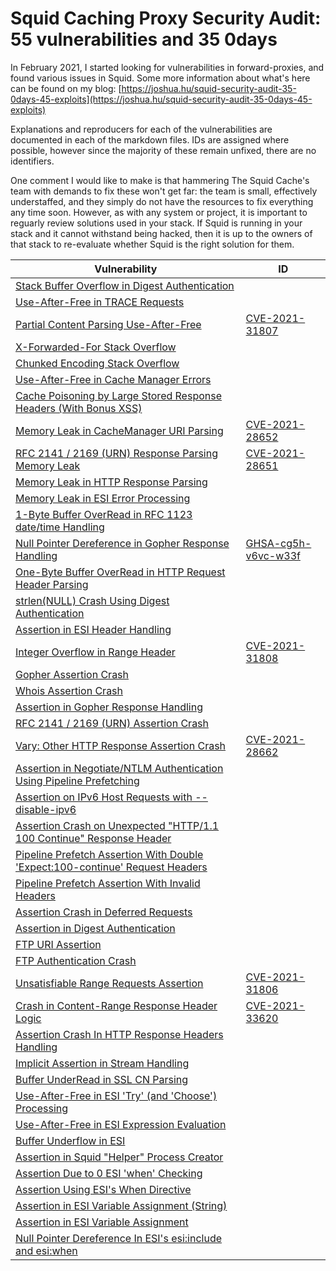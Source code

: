 # Squid Caching Proxy Security Audit: 55 vulnerabilities and 35 0days

In February 2021, I started looking for vulnerabilities in forward-proxies, and found various issues in Squid. Some more information about what's here can be found on my blog: [https://joshua.hu/squid-security-audit-35-0days-45-exploits](https://joshua.hu/squid-security-audit-35-0days-45-exploits)

Explanations and reproducers for each of the vulnerabilities are documented in each of the markdown files. IDs are assigned where possible, however since the majority of these remain unfixed, there are no identifiers.

One comment I would like to make is that hammering The Squid Cache's team with demands to fix these won't get far: the team is small, effectively understaffed, and they simply do not have the resources to fix everything any time soon. However, as with any system or project, it is important to reguarly review solutions used in your stack. If Squid is running in your stack and it cannot withstand being hacked, then it is up to the owners of that stack to re-evaluate whether Squid is the right solution for them.

|  Vulnerability| ID |
|--|--|
| [Stack Buffer Overflow in Digest Authentication](digest-overflow.md)| |
| [Use-After-Free in TRACE Requests](trace-uaf.md)| |
| [Partial Content Parsing Use-After-Free](range-uaf.md)|[CVE-2021-31807](https://cve.mitre.org/cgi-bin/cvename.cgi?name=CVE-2021-31807) |
| [X-Forwarded-For Stack Overflow](xff-stackoverflow.md)| |
| [Chunked Encoding Stack Overflow](chunked-stackoverflow.md)| |
| [Use-After-Free in Cache Manager Errors](cache-uaf.md)| |
| [Cache Poisoning by Large Stored Response Headers (With Bonus XSS)](cache-headers.md)| |
| [Memory Leak in CacheManager URI Parsing](cachemanager-memleak.md)|[CVE-2021-28652](https://cve.mitre.org/cgi-bin/cvename.cgi?name=CVE-2021-28652) |
| [RFC 2141 / 2169 (URN) Response Parsing Memory Leak](urn-memleak.md)| [CVE-2021-28651](https://cve.mitre.org/cgi-bin/cvename.cgi?name=CVE-2021-28651)|
| [Memory Leak in HTTP Response Parsing](response-memleaks.md)| |
| [Memory Leak in ESI Error Processing](esi-memleak.md)| |
| [1-Byte Buffer OverRead in RFC 1123 date/time Handling](datetime-overflow.md)| |
| [Null Pointer Dereference in Gopher Response Handling](gopher-nullpointer.md)| [GHSA-cg5h-v6vc-w33f](https://github.com/squid-cache/squid/security/advisories/GHSA-cg5h-v6vc-w33f) |
| [One-Byte Buffer OverRead  in HTTP Request Header Parsing](garbage-overflow.md)| |
| [strlen(NULL) Crash Using Digest Authentication](digest-strlen-null.md)| |
| [Assertion in ESI Header Handling](esi-assert-header.md)| |
| [Integer Overflow in Range Header](range-assert-int.md)|[CVE-2021-31808](https://cve.mitre.org/cgi-bin/cvename.cgi?name=CVE-2021-31808) |
| [Gopher Assertion Crash](gopher-assert-entry.md)| |
| [Whois Assertion Crash](whois-assert-entry.md)| |
| [Assertion in Gopher Response Handling](gopher-assert.md)| |
| [RFC 2141 / 2169 (URN) Assertion Crash](urn-assert.md)| |
| [Vary: Other HTTP Response Assertion Crash](vary-other-assert.md)|[CVE-2021-28662](https://cve.mitre.org/cgi-bin/cvename.cgi?name=CVE-2021-28662) |
| [Assertion in Negotiate/NTLM Authentication Using Pipeline Prefetching](ntlm-negotiate-assert.md)| |
| [Assertion on IPv6 Host Requests with --disable-ipv6](ipv6-assert.md)| |
| [Assertion Crash on Unexpected "HTTP/1.1 100 Continue" Response Header](100-continue-entry-assert.md)| |
| [Pipeline Prefetch Assertion With Double 'Expect:100-continue' Request Headers](expect-100-assert.md)| |
| [Pipeline Prefetch Assertion With Invalid Headers](expect-100-invalid-headers-assert.md)| |
| [Assertion Crash in Deferred Requests](defer-assert.md)| |
| [Assertion in Digest Authentication](digest-assert.md)| |
| [FTP URI Assertion](ftp-assert.md)| |
| [FTP Authentication Crash](ftp-fatal.md)| |
| [Unsatisfiable Range Requests Assertion](range-assert.md)|[CVE-2021-31806](https://cve.mitre.org/cgi-bin/cvename.cgi?name=CVE-2021-31806) |
| [Crash in Content-Range Response Header Logic](range-fatal.md)|[CVE-2021-33620](https://cve.mitre.org/cgi-bin/cvename.cgi?name=CVE-2021-33620) |
| [Assertion Crash In HTTP Response Headers Handling](response-assertion.md)| |
| [Implicit Assertion in Stream Handling](stream-assert.md)| |
| [Buffer UnderRead in SSL CN Parsing](ssl-bufferunderread.md)| |
| [Use-After-Free in ESI 'Try' (and 'Choose') Processing ](esi-uaf-crash.md)| |
| [Use-After-Free in ESI Expression Evaluation ](esi-uaf.md)| |
| [Buffer Underflow in ESI ](esi-underflow.md)| |
| [Assertion in Squid "Helper" Process Creator](ipc-assert.md)| |
| [Assertion Due to 0 ESI 'when' Checking ](esi-when-assert-0.md)| |
| [Assertion Using ESI's When Directive ](esi-when-assert-1.md)| |
| [Assertion in ESI Variable Assignment (String)](esi-assignassert-2.md)| |
| [Assertion in ESI Variable Assignment](esi-assignassert.md)| |
| [Null Pointer Dereference In ESI's esi:include and esi:when ](esi-nullpointer.md)| |
